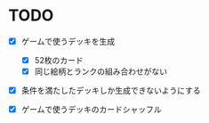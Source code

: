 # TODO

- [x] ゲームで使うデッキを生成
    - [x] 52枚のカード
    - [x] 同じ絵柄とランクの組み合わせがない

- [x] 条件を満たしたデッキしか生成できないようにする

- [x] ゲームで使うデッキのカードシャッフル
